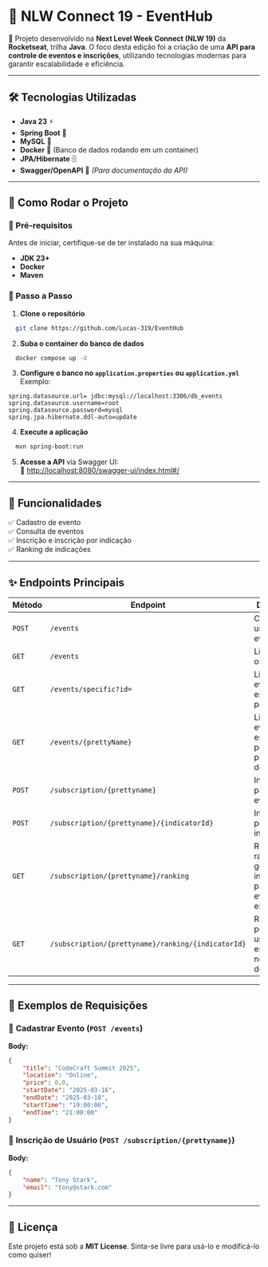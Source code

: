 # 📌 NLW Connect 19 - EventHub

🚀 Projeto desenvolvido na **Next Level Week Connect (NLW 19)** da **Rocketseat**, trilha **Java**. O foco desta edição foi a criação de uma **API para controle de eventos e inscrições**, utilizando tecnologias modernas para garantir escalabilidade e eficiência.

---

## 🛠 Tecnologias Utilizadas
- **Java 23** ⚡  
- **Spring Boot** 🌱  
- **MySQL** 🐬  
- **Docker** 🐳 (Banco de dados rodando em um container)  
- **JPA/Hibernate** 🗄️  
- **Swagger/OpenAPI** 📜 *(Para documentação da API)*  

---

## 🚀 Como Rodar o Projeto

### 🔹 Pré-requisitos
Antes de iniciar, certifique-se de ter instalado na sua máquina:
- **JDK 23+**
- **Docker**
- **Maven**

### 🔹 Passo a Passo

1. **Clone o repositório**  
```bash
  git clone https://github.com/Lucas-319/EventHub
```

2. **Suba o container do banco de dados**  
```bash
  docker compose up -d
```

3. **Configure o banco no `application.properties` ou `application.yml`**  
Exemplo:
```properties
spring.datasource.url= jdbc:mysql://localhost:3306/db_events
spring.datasource.username=root
spring.datasource.password=mysql
spring.jpa.hibernate.ddl-auto=update
```

4. **Execute a aplicação**  
```bash
  mvn spring-boot:run
```

5. **Acesse a API** via Swagger UI:  
📌 [http://localhost:8080/swagger-ui/index.html#/](http://localhost:8080/swagger-ui/index.html#/)  

---

## 📌 Funcionalidades
✅ Cadastro de evento  
✅ Consulta de eventos  
✅ Inscrição e inscrição por indicação  
✅ Ranking de indicações


---

## ✨ Endpoints Principais

| Método | Endpoint                                | Descrição |
|---------|----------------------------------------|------------|
| `POST`  | `/events`                              | Cadastra um novo evento |
| `GET`   | `/events`                              | Lista todos os eventos |
| `GET`   | `/events/specific?id=`                 | Lista um evento específico pelo ID |
| `GET`   | `/events/{prettyName}`                 | Lista um evento específico pelo prettyName do evento |
| `POST`  | `/subscription/{prettyname}`           | Inscrição para o evento |
| `POST`  | `/subscription/{prettyname}/{indicatorId}` | Inscrição por indicação |
| `GET`   | `/subscription/{prettyname}/ranking`   | Retorna o ranking geral de indicações para um evento específico |
| `GET`   | `/subscription/{prettyname}/ranking/{indicatorId}`   | Retorna a posição de um usuário específico no ranking do evento |
---

## 📄 Exemplos de Requisições

### 🔹 **Cadastrar Evento** (`POST /events`)
**Body:**
```json
{
	"title": "CodeCraft Summit 2025",
	"location": "Online",
	"price": 0.0,
	"startDate": "2025-03-16",
	"endDate": "2025-03-18",
	"startTime": "19:00:00",
	"endTime": "21:00:00"
}
```

### 🔹 **Inscrição de Usuário** (`POST /subscription/{prettyname}`)
**Body:**
```json
{
	"name": "Tony Stark",
	"email": "tony@stark.com"
}
```

---

## 📜 Licença
Este projeto está sob a **MIT License**. Sinta-se livre para usá-lo e modificá-lo como quiser!


